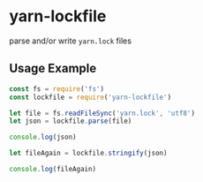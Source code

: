 # yarn-lockfile
parse and/or write `yarn.lock` files

## Usage Example

```js
const fs = require('fs')
const lockfile = require('yarn-lockfile')

let file = fs.readFileSync('yarn.lock', 'utf8')
let json = lockfile.parse(file)

console.log(json)

let fileAgain = lockfile.stringify(json)

console.log(fileAgain)
```
